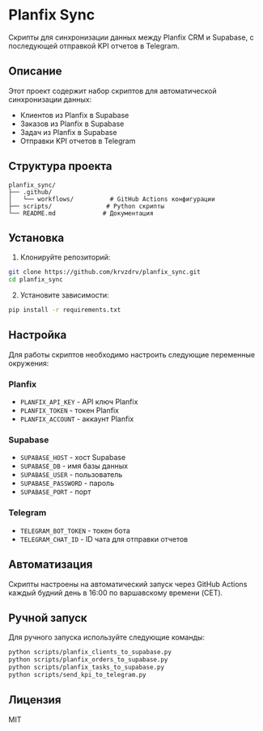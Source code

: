 # Planfix Sync

Скрипты для синхронизации данных между Planfix CRM и Supabase, с последующей отправкой KPI отчетов в Telegram.

## Описание

Этот проект содержит набор скриптов для автоматической синхронизации данных:
- Клиентов из Planfix в Supabase
- Заказов из Planfix в Supabase
- Задач из Planfix в Supabase
- Отправки KPI отчетов в Telegram

## Структура проекта

```
planfix_sync/
├── .github/
│   └── workflows/          # GitHub Actions конфигурации
├── scripts/               # Python скрипты
└── README.md             # Документация
```

## Установка

1. Клонируйте репозиторий:
```bash
git clone https://github.com/krvzdrv/planfix_sync.git
cd planfix_sync
```

2. Установите зависимости:
```bash
pip install -r requirements.txt
```

## Настройка

Для работы скриптов необходимо настроить следующие переменные окружения:

### Planfix
- `PLANFIX_API_KEY` - API ключ Planfix
- `PLANFIX_TOKEN` - токен Planfix
- `PLANFIX_ACCOUNT` - аккаунт Planfix

### Supabase
- `SUPABASE_HOST` - хост Supabase
- `SUPABASE_DB` - имя базы данных
- `SUPABASE_USER` - пользователь
- `SUPABASE_PASSWORD` - пароль
- `SUPABASE_PORT` - порт

### Telegram
- `TELEGRAM_BOT_TOKEN` - токен бота
- `TELEGRAM_CHAT_ID` - ID чата для отправки отчетов

## Автоматизация

Скрипты настроены на автоматический запуск через GitHub Actions каждый будний день в 16:00 по варшавскому времени (CET).

## Ручной запуск

Для ручного запуска используйте следующие команды:

```bash
python scripts/planfix_clients_to_supabase.py
python scripts/planfix_orders_to_supabase.py
python scripts/planfix_tasks_to_supabase.py
python scripts/send_kpi_to_telegram.py
```

## Лицензия

MIT 